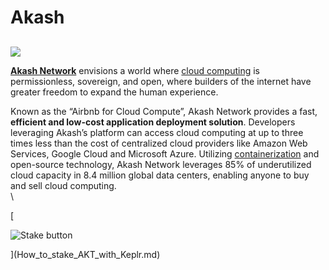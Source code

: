 # Akash

##

![](https://user-images.githubusercontent.com/95366163/147966133-06521490-0312-4193-aca3-b0a3be45d38d.png)

[**Akash Network**](https://akash.network/) envisions a world where [cloud computing](cloud\_computing.md) is permissionless, sovereign, and open, where builders of the internet have greater freedom to expand the human experience.

Known as the “Airbnb for Cloud Compute”, Akash Network provides a fast, **efficient and low-cost application deployment solution**. Developers leveraging Akash’s platform can access cloud computing at up to three times less than the cost of centralized cloud providers like Amazon Web Services, Google Cloud and Microsoft Azure. Utilizing [containerization](containerization.md) and open-source technology, Akash Network leverages 85% of underutilized cloud capacity in 8.4 million global data centers, enabling anyone to buy and sell cloud computing.\
\


\[

![Stake button](https://user-images.githubusercontent.com/95366163/147966527-9db790b8-bd74-47c3-a675-1a077f23c86a.png)

]\(How\_to\_stake\_AKT\_with\_Keplr.md)
